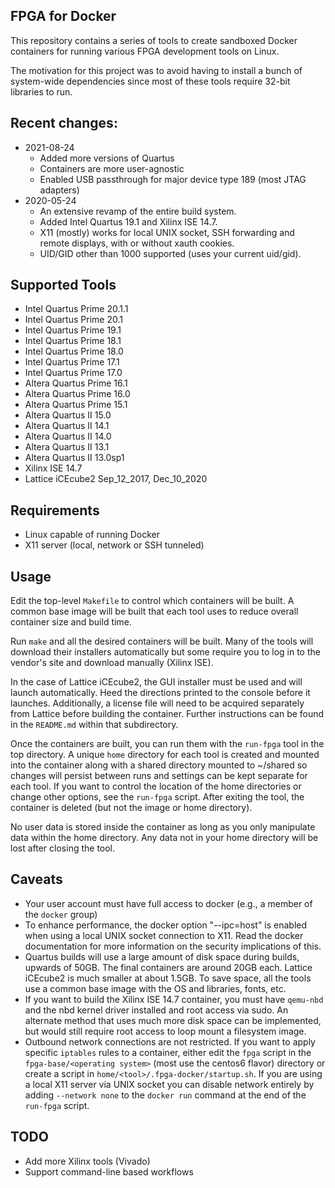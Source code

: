 FPGA for Docker
---------------

This repository contains a series of tools to create sandboxed Docker
containers for running various FPGA development tools on Linux.

The motivation for this project was to avoid having to install a bunch
of system-wide dependencies since most of these tools require 32-bit
libraries to run.

## Recent changes:

* 2021-08-24
  * Added more versions of Quartus
  * Containers are more user-agnostic
  * Enabled USB passthrough for major device type 189 (most JTAG adapters)
* 2020-05-24
  * An extensive revamp of the entire build system. 
  * Added Intel Quartus 19.1 and Xilinx ISE 14.7. 
  * X11 (mostly) works for local UNIX socket, SSH forwarding and remote
    displays, with or without xauth cookies.  
  * UID/GID other than 1000 supported (uses your current uid/gid).

## Supported Tools

- Intel Quartus Prime 20.1.1
- Intel Quartus Prime 20.1
- Intel Quartus Prime 19.1
- Intel Quartus Prime 18.1
- Intel Quartus Prime 18.0
- Intel Quartus Prime 17.1
- Intel Quartus Prime 17.0
- Altera Quartus Prime 16.1
- Altera Quartus Prime 16.0
- Altera Quartus Prime 15.1
- Altera Quartus II 15.0
- Altera Quartus II 14.1
- Altera Quartus II 14.0
- Altera Quartus II 13.1
- Altera Quartus II 13.0sp1
- Xilinx ISE 14.7
- Lattice iCEcube2 Sep_12_2017, Dec_10_2020

## Requirements

* Linux capable of running Docker
* X11 server (local, network or SSH tunneled)

## Usage

Edit the top-level `Makefile` to control which containers will be built. A
common base image will be built that each tool uses to reduce overall container
size and build time.

Run `make` and all the desired containers will be built. Many of the tools will
download their installers automatically but some require you to log in to the
vendor's site and download manually (Xilinx ISE).

In the case of Lattice iCEcube2, the GUI installer must be used and will launch
automatically. Heed the directions printed to the console before it launches.
Additionally, a license file will need to be acquired separately from Lattice
before building the container. Further instructions can be found in the
`README.md` within that subdirectory. 

Once the containers are built, you can run them with the `run-fpga` tool in the
top directory. A unique `home` directory for each tool is created and mounted
into the container along with a shared directory mounted to ~/shared so changes
will persist between runs and settings can be kept separate for each tool.  If
you want to control the location of the home directories or change other
options, see the `run-fpga` script. After exiting the tool, the container is
deleted (but not the image or home directory).

No user data is stored inside the container as long as you only manipulate data
within the home directory. Any data not in your home directory will be lost
after closing the tool.


## Caveats

* Your user account must have full access to docker (e.g., a member of the
  `docker` group)
* To enhance performance, the docker option "--ipc=host" is enabled when using
  a local UNIX socket connection to X11. Read the docker documentation for more
  information on the security implications of this.
* Quartus builds will use a large amount of disk space during builds, upwards
  of 50GB.  The final containers are around 20GB each. Lattice
  iCEcube2 is much smaller at about 1.5GB. To save space, all the tools use a 
  common base image with the OS and libraries, fonts, etc.
* If you want to build the Xilinx ISE 14.7 container, you must have `qemu-nbd`
  and the nbd kernel driver installed and root access via sudo. An alternate 
  method that uses much more disk space can be implemented, but would still 
  require root access to loop mount a filesystem image.
* Outbound network connections are not restricted. If you want to apply specific 
  `iptables` rules to a container, either edit the `fpga` script in the
  `fpga-base/<operating system>` (most use the centos6 flavor) directory or create 
  a script in `home/<tool>/.fpga-docker/startup.sh`. If you are using a local X11 
  server via UNIX socket you can disable network entirely by adding `--network none`
  to the `docker run` command at the end of the `run-fpga` script.


## TODO

* Add more Xilinx tools (Vivado)
* Support command-line based workflows
